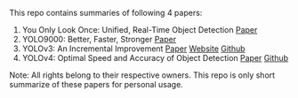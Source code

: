 This repo contains summaries of following 4 papers:

1. You Only Look Once: Unified, Real-Time Object Detection [Paper](https://arxiv.org/abs/1506.02640)
2. YOLO9000: Better, Faster, Stronger [Paper](https://arxiv.org/abs/1612.08242)
3. YOLOv3: An Incremental Improvement [Paper](https://arxiv.org/abs/1804.02767) [Website](https://pjreddie.com/darknet/) [Github](https://github.com/pjreddie/darknet)
4. YOLOv4: Optimal Speed and Accuracy of Object Detection [Paper](https://arxiv.org/abs/2004.10934) [Github](https://github.com/AlexeyAB/darknet)

Note: All rights belong to their respective owners. This repo is only short summarize of these papers for personal usage.
